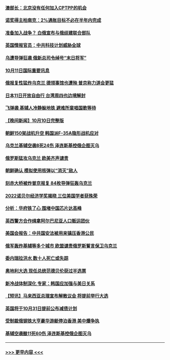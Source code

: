 #### [澳部长：北京没有任何加入CPTPP的机会](../pages/prog202/a103548779.md?t=10120150) 
#### [诺奖得主柏南克：2%通胀目标不必在半年内完成](../pages/prog202/a103548752.md?t=10120150) 
#### [准备加入战争？ 白俄宣布与俄组建联合部队](../pages/prog202/a103548626.md?t=10120150) 
#### [英国情报官员：中共科技计划威胁全球](../pages/prog202/a103548622.md?t=10120150) 
#### [乌遭导弹狂袭 俄新总司令绰号“末日将军”](../pages/prog202/a103548618.md?t=10120150) 
#### [10月11日国际重要讯息](../pages/prog202/a103548638.md?t=10120150) 
#### [俄报复性猛炸乌克兰 德领事馆也遭殃 普京称力道会更猛](../pages/prog202/a103548525.md?t=10120150) 
#### [日本11日开放自由行 台湾周四也边境解封](../pages/prog202/a103548516.md?t=10120150) 
#### [飞弹袭 基辅人冷静躲地铁 避难所童唱国歌等待](../pages/prog202/a103548505.md?t=10120150) 
#### [【晚间新闻】10月10日完整版](../pages/prog202/a103548380.md?t=10120150) 
#### [朝鲜150架战机升空 韩国派F-35A隐形战机应对](../pages/prog202/a103548396.md?t=10120150) 
#### [乌克兰基辅空袭8死24伤 泽连斯基控俄企图灭乌](../pages/prog202/a103548395.md?t=10120150) 
#### [俄罗斯猛攻乌克兰 欧美齐声谴责](../pages/prog202/a103548261.md?t=10120150) 
#### [朝鲜确认 模拟使用核弹以“消灭”敌人](../pages/prog202/a103548262.md?t=10120150) 
#### [刻赤大桥被炸普京报复 84枚导弹狂轰乌克兰](../pages/prog202/a103548265.md?t=10120150) 
#### [2022诺贝尔经济学奖揭晓 三位美国学者获殊荣](../pages/prog202/a103548227.md?t=10120150) 
#### [分析：华府铁了心 围堵中国芯片达高峰](../pages/prog202/a103548076.md?t=10120150) 
#### [英西警方合作缉拿阿尔巴尼亚人口贩运团伙](../pages/prog202/a103548194.md?t=10120150) 
#### [美国会报告：中共国安法被用来镇压香港公民](../pages/prog202/a103548146.md?t=10120150) 
#### [俄军轰炸基辅等多个城市 欧盟谴责俄罗斯誓言保卫乌克兰](../pages/prog202/a103548090.md?t=10120150) 
#### [委内瑞拉洪水 数十人死亡或失踪](../pages/prog202/a103548091.md?t=10120150) 
#### [奥地利大选 现任总统范德贝伦获过半选票](../pages/prog202/a103548095.md?t=10120150) 
#### [新冷战体制深化 专家：韩国应加强与美日关系](../pages/prog202/a103548086.md?t=10120150) 
#### [【短讯】马来西亚总理宣布解散议会 将提前举行大选](../pages/prog202/a103548084.md?t=10120150) 
#### [英国将于10月31日提前公布减债计划](../pages/prog202/a103548106.md?t=10120150) 
#### [受制裁俄钢铁大亨豪华游艇停泊香港 美中爆争执](../pages/prog202/a103548050.md?t=10120150) 
#### [基辅空袭酿11死60伤 泽连斯基控俄企图灭乌](../pages/prog202/a103547945.md?t=10120150) 

----
#### [ >>> 更早内容 <<< ](../indexes/prog202-earlier.md)
